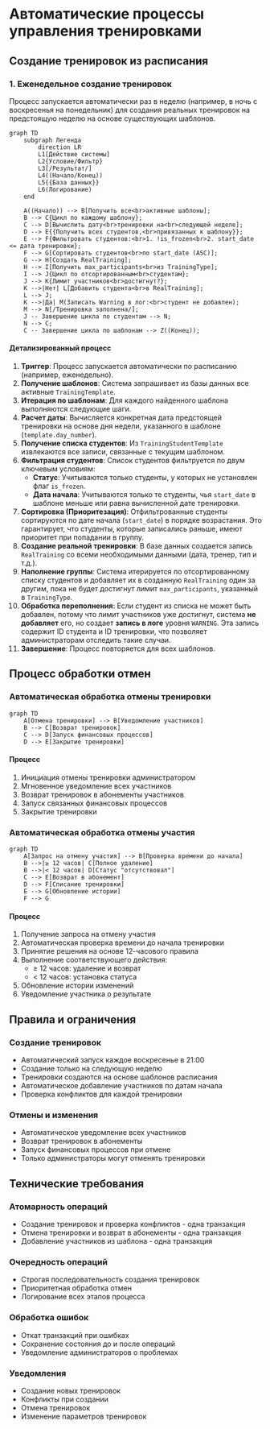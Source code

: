 # Автоматические процессы управления тренировками

## Создание тренировок из расписания

### 1. Еженедельное создание тренировок
Процесс запускается автоматически раз в неделю (например, в ночь с воскресенья на понедельник) для создания реальных тренировок на предстоящую неделю на основе существующих шаблонов.

```mermaid
graph TD
    subgraph Легенда
        direction LR
        L1[Действие системы]
        L2{Условие/Фильтр}
        L3[/Результат/]
        L4((Начало/Конец))
        L5{{База данных}}
        L6(Логирование)
    end
    
    A((Начало)) --> B[Получить все<br>активные шаблоны];
    B --> C{Цикл по каждому шаблону};
    C --> D[Вычислить дату<br>тренировки на<br>следующей неделе];
    D --> E{{Получить всех студентов,<br>привязанных к шаблону}};
    E --> F{Фильтровать студентов:<br>1. !is_frozen<br>2. start_date <= дата тренировки};
    F --> G[Сортировать студентов<br>по start_date (ASC)];
    G --> H[Создать RealTraining];
    H --> I[Получить max_participants<br>из TrainingType];
    I --> J{Цикл по отсортированным<br>студентам};
    J --> K{Лимит участников<br>достигнут?};
    K -->|Нет| L[Добавить студента<br>в RealTraining];
    L --> J;
    K -->|Да| M(Записать Warning в лог:<br>студент не добавлен);
    M --> N[/Тренировка заполнена/];
    J -- Завершение цикла по студентам --> N;
    N --> C;
    C -- Завершение цикла по шаблонам --> Z((Конец));
```

#### Детализированный процесс
1.  **Триггер**: Процесс запускается автоматически по расписанию (например, еженедельно).
2.  **Получение шаблонов**: Система запрашивает из базы данных все активные `TrainingTemplate`.
3.  **Итерация по шаблонам**: Для каждого найденного шаблона выполняются следующие шаги.
4.  **Расчет даты**: Вычисляется конкретная дата предстоящей тренировки на основе дня недели, указанного в шаблоне (`template.day_number`).
5.  **Получение списка студентов**: Из `TrainingStudentTemplate` извлекаются все записи, связанные с текущим шаблоном.
6.  **Фильтрация студентов**: Список студентов фильтруется по двум ключевым условиям:
    - **Статус**: Учитываются только студенты, у которых не установлен флаг `is_frozen`.
    - **Дата начала**: Учитываются только те студенты, чья `start_date` в шаблоне меньше или равна вычисленной дате тренировки.
7.  **Сортировка (Приоритезация)**: Отфильтрованные студенты сортируются по дате начала (`start_date`) в порядке возрастания. Это гарантирует, что студенты, которые записались раньше, имеют приоритет при попадании в группу.
8.  **Создание реальной тренировки**: В базе данных создается запись `RealTraining` со всеми необходимыми данными (дата, тренер, тип и т.д.).
9.  **Наполнение группы**: Система итерируется по отсортированному списку студентов и добавляет их в созданную `RealTraining` один за другим, пока не будет достигнут лимит `max_participants`, указанный в `TrainingType`.
10. **Обработка переполнения**: Если студент из списка не может быть добавлен, потому что лимит участников уже достигнут, система **не добавляет** его, но создает **запись в логе** уровня `WARNING`. Эта запись содержит ID студента и ID тренировки, что позволяет администраторам отследить такие случаи.
11. **Завершение**: Процесс повторяется для всех шаблонов.

## Процесс обработки отмен

### Автоматическая обработка отмены тренировки
```mermaid
graph TD
    A[Отмена тренировки] --> B[Уведомление участников]
    B --> C[Возврат тренировок]
    C --> D[Запуск финансовых процессов]
    D --> E[Закрытие тренировки]
```

#### Процесс
1. Инициация отмены тренировки администратором
2. Мгновенное уведомление всех участников
3. Возврат тренировок в абонементы участников
4. Запуск связанных финансовых процессов
5. Закрытие тренировки

### Автоматическая обработка отмены участия
```mermaid
graph TD
    A[Запрос на отмену участия] --> B[Проверка времени до начала]
    B -->|≥ 12 часов| C[Полное удаление]
    B -->|< 12 часов| D[Статус "отсутствовал"]
    C --> E[Возврат в абонемент]
    D --> F[Списание тренировки]
    E --> G[Обновление истории]
    F --> G
```

#### Процесс
1. Получение запроса на отмену участия
2. Автоматическая проверка времени до начала тренировки
3. Принятие решения на основе 12-часового правила
4. Выполнение соответствующего действия:
   - ≥ 12 часов: удаление и возврат
   - < 12 часов: установка статуса
5. Обновление истории изменений
6. Уведомление участника о результате

## Правила и ограничения

### Создание тренировок
- Автоматический запуск каждое воскресенье в 21:00
- Создание только на следующую неделю
- Тренировки создаются на основе шаблонов расписания
- Автоматическое добавление участников по датам начала
- Проверка конфликтов для каждой тренировки

### Отмены и изменения
- Автоматическое уведомление всех участников
- Возврат тренировок в абонементы
- Запуск финансовых процессов при отмене
- Только администраторы могут отменять тренировки

## Технические требования

### Атомарность операций
- Создание тренировок и проверка конфликтов - одна транзакция
- Отмена тренировки и возврат в абонементы - одна транзакция
- Добавление участников из шаблона - одна транзакция

### Очередность операций
- Строгая последовательность создания тренировок
- Приоритетная обработка отмен
- Логирование всех этапов процесса

### Обработка ошибок
- Откат транзакций при ошибках
- Сохранение состояния до и после операций
- Уведомление администраторов о проблемах

### Уведомления
- Создание новых тренировок
- Конфликты при создании
- Отмена тренировок
- Изменение параметров тренировок 